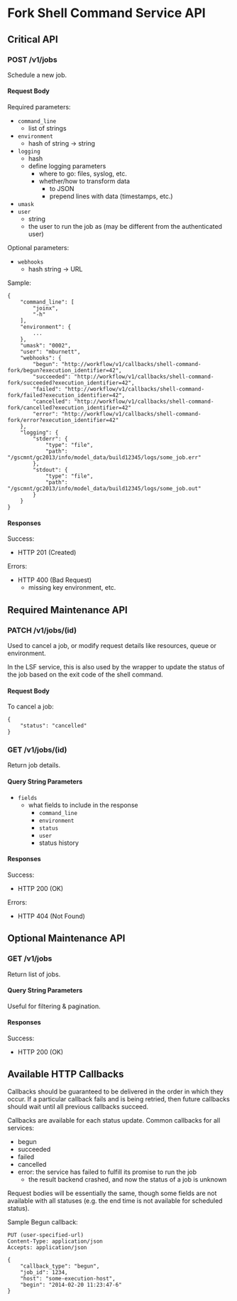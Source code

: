 # Fork Shell Command Service API

<!-- Should we support multiple worker queues, so that we could for example
separate jobs needing network disk from those that do not?

If we do, we need to provide endpoints for querying what's in each queue and
what queues are available.
-->

## Critical API

### POST /v1/jobs
Schedule a new job.

#### Request Body
Required parameters:

- `command_line`
    - list of strings
- `environment`
    - hash of string -> string
- `logging`
    - hash
    - define logging parameters
        - where to go: files, syslog, etc.
        - whether/how to transform data
            - to JSON
            - prepend lines with data (timestamps, etc.)
- `umask`
- `user`
    - string
    - the user to run the job as (may be different from the authenticated user)

Optional parameters:

- `webhooks`
    - hash string -> URL

Sample:

    {
        "command_line": [
            "joinx",
            "-h"
        ],
        "environment": {
            ...
        },
        "umask": "0002",
        "user": "mburnett",
        "webhooks": {
            "begun": "http://workflow/v1/callbacks/shell-command-fork/begun?execution_identifier=42",
            "succeeded": "http://workflow/v1/callbacks/shell-command-fork/succeeded?execution_identifier=42",
            "failed": "http://workflow/v1/callbacks/shell-command-fork/failed?execution_identifier=42",
            "cancelled": "http://workflow/v1/callbacks/shell-command-fork/cancelled?execution_identifier=42"
            "error": "http://workflow/v1/callbacks/shell-command-fork/error?execution_identifier=42"
        },
        "logging": {
            "stderr": {
                "type": "file",
                "path": "/gscmnt/gc2013/info/model_data/build12345/logs/some_job.err"
            },
            "stdout": {
                "type": "file",
                "path": "/gscmnt/gc2013/info/model_data/build12345/logs/some_job.out"
            }
        }
    }

#### Responses
Success:
- HTTP 201 (Created)

Errors:
- HTTP 400 (Bad Request)
    - missing key environment, etc.


## Required Maintenance API

### PATCH /v1/jobs/(id)
Used to cancel a job, or modify request details like resources, queue or
environment.

In the LSF service, this is also used by the wrapper to update the status of
the job based on the exit code of the shell command.

#### Request Body
To cancel a job:

    {
        "status": "cancelled"
    }

### GET /v1/jobs/(id)
Return job details.

#### Query String Parameters

- `fields`
    - what fields to include in the response
        - `command_line`
        - `environment`
        - `status`
        - `user`
        - status history

#### Responses
Success:

- HTTP 200 (OK)

Errors:

- HTTP 404 (Not Found)


## Optional Maintenance API

### GET /v1/jobs
Return list of jobs.

#### Query String Parameters
Useful for filtering & pagination.

#### Responses
Success:

- HTTP 200 (OK)


## Available HTTP Callbacks

Callbacks should be guaranteed to be delivered in the order in which they
occur.  If a particular callback fails and is being retried, then future
callbacks should wait until all previous callbacks succeed.

Callbacks are available for each status update.  Common callbacks for all
services:

- begun
- succeeded
- failed
- cancelled
- error: the service has failed to fulfill its promise to run the job
    - the result backend crashed, and now the status of a job is unknown

Request bodies will be essentially the same, though some fields are not
available with all statuses (e.g. the end time is not available for scheduled
status).

Sample Begun callback:

    PUT (user-specified-url)
    Content-Type: application/json
    Accepts: application/json

    {
        "callback_type": "begun",
        "job_id": 1234,
        "host": "some-execution-host",
        "begin": "2014-02-20 11:23:47-6"
    }

